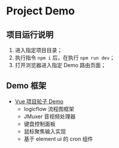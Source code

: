 # Project Demo

## 项目运行说明

1. 进入指定项目目录；
2. 执行指令 `npm i` 后，在执行 `npm run dev`；
3. 打开浏览器进入指定 Demo 路由页面；

## Demo 框架

- [Vue 项目轮子 Demo](./vue-demo/README.md)
  - logicflow 流程图框架
  - JMuxer 音视频处理器
  - 键盘控制面板
  - 鼠标聚焦输入实现
  - 基于 element ui 的 cron 组件
